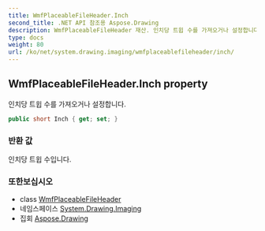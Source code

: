 ```yaml
---
title: WmfPlaceableFileHeader.Inch
second_title: .NET API 참조용 Aspose.Drawing
description: WmfPlaceableFileHeader 재산. 인치당 트윕 수를 가져오거나 설정합니다.
type: docs
weight: 80
url: /ko/net/system.drawing.imaging/wmfplaceablefileheader/inch/
---
```

## WmfPlaceableFileHeader.Inch property

인치당 트윕 수를 가져오거나 설정합니다.

```csharp
public short Inch { get; set; }
```

### 반환 값

인치당 트윕 수입니다.

### 또한보십시오

* class [WmfPlaceableFileHeader](../)
* 네임스페이스 [System.Drawing.Imaging](../../wmfplaceablefileheader/)
* 집회 [Aspose.Drawing](../../../)


